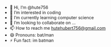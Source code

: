 - 👋 Hi, I’m @hute756
- 👀 I’m interested in coding
- 🌱 I’m currently learning computer science
- 💞️ I’m looking to collaborate on ...
- 📫 How to reach me hutehubert756@gmail.com
- 😄 Pronouns: bat/man
- ⚡ Fun fact: im batman

<!---
hute756/hute756 is a ✨ special ✨ repository because its `README.md` (this file) appears on your GitHub profile.
You can click the Preview link to take a look at your changes.
--->
